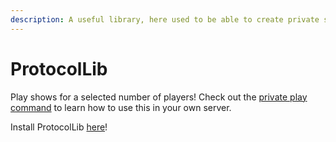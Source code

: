 ```yaml
---
description: A useful library, here used to be able to create private shows.
---
```


# ProtocolLib

Play shows for a selected number of players! Check out
the [private play command](../commands#em-privateplay-category-show-selector "mention") to learn how to use this in your own server.

Install ProtocolLib [here](https://www.spigotmc.org/resources/protocollib.1997/)!